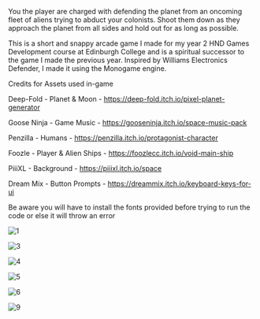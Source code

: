You the player are charged with defending the planet from an oncoming fleet of aliens trying to abduct your colonists. Shoot them down as they approach the planet from all sides and hold out for as long as possible.

This is a short and snappy arcade game I made for my year 2 HND Games Development course at Edinburgh College and is a spiritual successor to the game I made the previous year. Inspired by Williams Electronics Defender, I made it using the Monogame engine.


Credits for Assets used in-game

Deep-Fold - Planet & Moon - https://deep-fold.itch.io/pixel-planet-generator

Goose Ninja - Game Music - https://gooseninja.itch.io/space-music-pack

Penzilla - Humans - https://penzilla.itch.io/protagonist-character

Foozle - Player & Alien Ships - https://foozlecc.itch.io/void-main-ship

PiiiXL - Background - https://piiixl.itch.io/space

Dream Mix - Button Prompts - https://dreammix.itch.io/keyboard-keys-for-ui


Be aware you will have to install the fonts provided before trying to run the code or else it will throw an error


![1](https://github.com/user-attachments/assets/cf4d67b8-33fb-4b6e-adb3-16070bb59194)

![3](https://github.com/user-attachments/assets/3c7a5842-fc3b-448e-b99d-b12224c39130)

![4](https://github.com/user-attachments/assets/a49a0057-341f-4f1a-889f-eb9bb8449043)

![5](https://github.com/user-attachments/assets/342c87bb-2427-4d00-b735-0eeec8940c85)

![6](https://github.com/user-attachments/assets/28cda9ab-7956-4fcd-a473-cf684c05d9a5)

![9](https://github.com/user-attachments/assets/12ce6f8a-484e-4f31-9598-57a042b72928)

